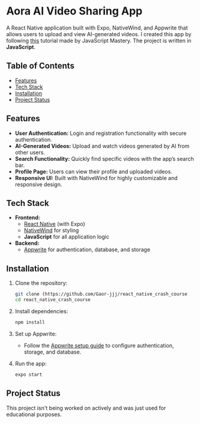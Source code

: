 # Aora AI Video Sharing App

A React Native application built with Expo, NativeWind, and Appwrite that allows users to upload and view AI-generated videos. I created this app by following [this](https://youtu.be/ZBCUegTZF7M?si=_MaFeo7pyV7-wfSy) tutorial made by JavaScript Mastery. The project is written in **JavaScript**.

## Table of Contents

- [Features](#features)
- [Tech Stack](#tech-stack)
- [Installation](#installation)
- [Project Status](#project-status)

## Features

- **User Authentication:** Login and registration functionality with secure authentication.
- **AI-Generated Videos:** Upload and watch videos generated by AI from other users.
- **Search Functionality:** Quickly find specific videos with the app’s search bar.
- **Profile Page:** Users can view their profile and uploaded videos.
- **Responsive UI:** Built with NativeWind for highly customizable and responsive design.

## Tech Stack

- **Frontend:**
  - [React Native](https://reactnative.dev/) (with Expo)
  - [NativeWind](https://www.nativewind.dev/) for styling
  - **JavaScript** for all application logic
- **Backend:**
  - [Appwrite](https://appwrite.io/) for authentication, database, and storage

## Installation

1. Clone the repository:

   ```bash
   git clone (https://github.com/Gaor-jjj/react_native_crash_course
   cd react_native_crash_course
   ```

2. Install dependencies:

   ```bash
   npm install
   ```

3. Set up Appwrite:

   - Follow the [Appwrite setup guide](https://appwrite.io/docs/tutorials/react-native/step-3) to configure authentication, storage, and database.

4. Run the app:

   ```bash
   expo start
   ```

## Project Status
This project isn't being worked on actively and was just used for educational purposes.
